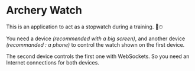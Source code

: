 # Archery Watch

This is an application to act as a stopwatch during a training. 🎯⏱

You need a device _(recommended with a big screen)_, and another device _(recommanded : a phone)_ to control the watch shown on the first device.

The second device controls the first one with WebSockets. So you need an Internet connections for both devices.
